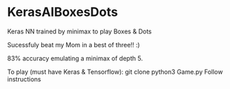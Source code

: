 # KerasAIBoxesDots
Keras NN trained by minimax to play Boxes &amp; Dots

Sucessfuly beat my Mom in a best of three!! :)

83% accuracy emulating a minimax of depth 5.

To play (must have Keras & Tensorflow):
git clone 
python3 Game.py
Follow instructions 
